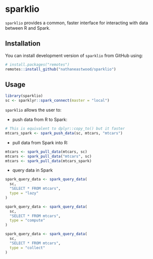 
# sparklio

`sparklio` provides a common, faster interface for interacting with data between R and Spark.

## Installation

You can install development version of `sparklio` from GitHub using:

```r
# install.packages("remotes")
remotes::install_github("nathaneastwood/sparklio")
```

## Usage

```r
library(sparklio)
sc <- sparklyr::spark_connect(master = "local")
```

`sparklio` allows the user to:

* push data from R to Spark:

```r
# This is equivalent to dplyr::copy_to() but it faster
mtcars_spark <- spark_push_data(sc, mtcars, "mtcars")
```

* pull data from Spark into R:

```r
mtcars <- spark_pull_data(mtcars, sc)
mtcars <- spark_pull_data("mtcars", sc)
mtcars <- spark_pull_data(mtcars_spark)
```

* query data in Spark

```r
spark_query_data <- spark_query_data(
  sc,
  "SELECT * FROM mtcars",
  type = "lazy"
)
```

```r
spark_query_data <- spark_query_data(
  sc,
  "SELECT * FROM mtcars",
  type = "compute"
)
```

```r
spark_query_data <- spark_query_data(
  sc,
  "SELECT * FROM mtcars",
  type = "collect"
)
```
